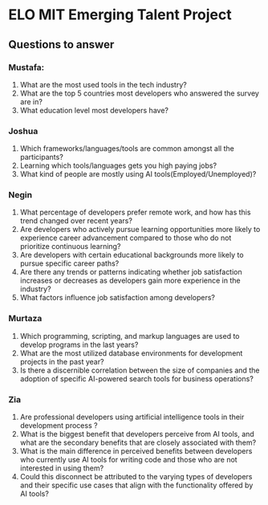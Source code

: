 # ELO MIT Emerging Talent Project
## Questions to answer
### Mustafa:
1. What are the most used tools in the tech industry?
2. What are the top 5 countries most developers who answered the survey are in?
3. What education level most developers have?

### Joshua
1. Which frameworks/languages/tools are common amongst all the participants?
2. Learning which tools/languages gets you high paying jobs?
3. What kind of people are mostly using AI tools(Employed/Unemployed)?

### Negin
1. What percentage of developers prefer remote work, and how has this trend changed over recent years?
2. Are developers who actively pursue learning opportunities more likely to experience career advancement compared to those who do not prioritize continuous learning?
3. Are developers with certain educational backgrounds more likely to pursue specific career paths?
4. Are there any trends or patterns indicating whether job satisfaction increases or decreases as developers gain more experience in the industry?
5. What factors influence job satisfaction among developers?

### Murtaza 
1. Which programming, scripting, and markup languages are used to develop programs in the last years?
2. What are the most utilized database environments for development projects in the past year?
3. Is there a discernible correlation between the size of companies and the adoption of specific AI-powered search tools for business operations?

### Zia
1. Are professional developers using artificial intelligence tools in their development process ?
2. What is the biggest benefit that developers perceive from AI tools, and what are the secondary benefits that are closely associated with them?
3. What is the main difference in perceived benefits between developers who currently use AI tools for writing code and those who are not interested in using them? 
4. Could this disconnect be attributed to the varying types of developers and their specific use cases that align with the functionality offered by AI tools?